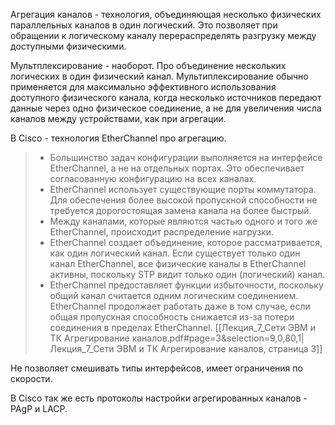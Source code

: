 Агрегация каналов - технология, объединяющая несколько физических параллельных каналов в один логический. Это позволяет при обращении к логическому каналу перераспределять разгрузку между доступными физическими.

Мультплексирование - наоборот. Про объединение нескольких логических в один физический канал. Мультиплексирование обычно применяется для максимально эффективного использования доступного физического канала, когда несколько источников передают данные через одно физическое соединение, а не для увеличения числа каналов между устройствами, как при агрегации. 

В Cisco - технология EtherChannel про агрегацию.

> - Большинство задач конфигурации выполняется на интерфейсе EtherChannel, а не на отдельных портах. Это обеспечивает согласованную конфигурацию на всех каналах.
> - EtherChannel использует существующие порты коммутатора. Для обеспечения более высокой пропускной способности не требуется дорогостоящая замена канала на более быстрый. 
> - Между каналами, которые являются частью одного и того же EtherChannel, происходит распределение нагрузки.
> - EtherChannel создает объединение, которое рассматривается, как один логический канал. Если существует только один канал EtherChannel, все физические каналы в EtherChannel активны, поскольку STP видит только один (логический) канал.
> - EtherChannel предоставляет функции избыточности, поскольку общий канал считается одним логическим соединением. EtherChannel продолжает работать даже в том случае, если общая пропускная способность снижается из-за потери соединения в пределах EtherChannel.
[[Лекция_7_Сети ЭВМ и ТК Агрегирование каналов.pdf#page=3&selection=9,0,80,1|Лекция_7_Сети ЭВМ и ТК Агрегирование каналов, страница 3]]

Не позволяет смешивать типы интерфейсов, имеет ограничения по скорости.

В Cisco так же есть протоколы настройки агрегированных каналов - PAgP и LACP.